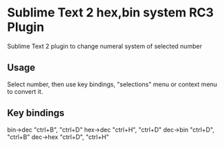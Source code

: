 Sublime Text 2 hex,bin system RC3 Plugin
=============

Sublime Text 2 plugin to change numeral system of selected number

Usage
-------
Select number, then use key bindings, "selections" menu or context menu to convert it.

Key bindings
-------
bin->dec "ctrl+B", "ctrl+D"
hex->dec "ctrl+H", "ctrl+D"
dec->bin "ctrl+D", "ctrl+B"
dec->hex "ctrl+D", "ctrl+H"